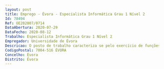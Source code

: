 ```yaml
--- 
layout: post
title: Emprego - Évora - Especialista Informática Grau 1 Nível 2
Id: 78494
Ref: OE202007/0714
DataAbertura: 2020-07-29
DataFecho: 2020-08-12
Trabalho: Especialista Informática Grau 1 Nível 2
Empregador: Universidade de Évora
Descricao: O posto de trabalho caracteriza se pelo exercício de funções de Especialista de Informática, tal como descrito no Decreto Lei n.º 97 2001, de 26 de março e na Portaria n.º 358 2002, de 3 de abril, na área de desenvolvimento, pelo período temporal indexado ao projeto de modularização do SIIUE, que iniciou em finais de 2018 e se prevê que termine em 2022. Tarefas relacionadas com a análise funcional de requisitos, especificação técnica e implementação de sistemas de informação e aplicações web bem como a gestão de bases de dados e segurança da informação
CodigoPostal: 7004-516 ÉVORA
Concelho: Évora
Distrito: Évora
--- 
```

